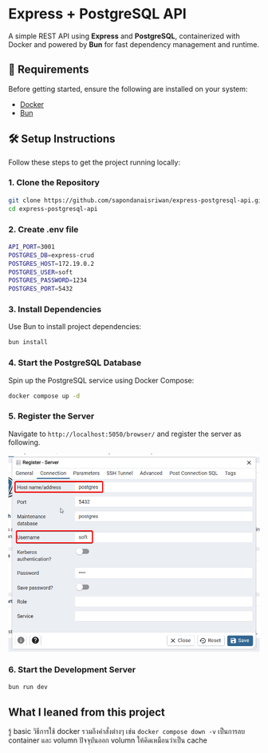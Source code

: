 # Express + PostgreSQL API

A simple REST API using **Express** and **PostgreSQL**, containerized with Docker and powered by **Bun** for fast dependency management and runtime.

## 🚀 Requirements

Before getting started, ensure the following are installed on your system:

- [Docker](https://www.docker.com/products/docker-desktop)
- [Bun](https://bun.sh/)

## 🛠️ Setup Instructions

Follow these steps to get the project running locally:

### 1. Clone the Repository

```bash
git clone https://github.com/sapondanaisriwan/express-postgresql-api.git
cd express-postgresql-api
```

### 2. Create .env file
```bash
API_PORT=3001
POSTGRES_DB=express-crud
POSTGRES_HOST=172.19.0.2
POSTGRES_USER=soft
POSTGRES_PASSWORD=1234
POSTGRES_PORT=5432
```

### 3. Install Dependencies

Use Bun to install project dependencies:

```bash
bun install
```

### 4. Start the PostgreSQL Database

Spin up the PostgreSQL service using Docker Compose:

```bash
docker compose up -d
```

### 5. Register the Server

Navigate to `http://localhost:5050/browser/` and register the server as following.

![plot](./img/register-server.png)

### 6. Start the Development Server

```bash
bun run dev
```

## What I leaned from this project
รู้ basic วิธีการใช้ docker รวมถึงคำสั่งต่างๆ เช่น `docker compose down -v` เป็นการลบ container และ volumn ปัจจุบันออก volumn ให้คิดเหมือนว่าเป็น cache
